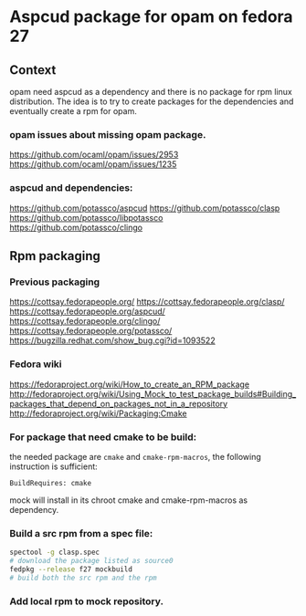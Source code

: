 # Aspcud package for opam on fedora 27

## Context

opam need aspcud as a dependency and there is no package for rpm linux distribution.
The idea is to try to create packages for the dependencies and eventually
create a rpm for opam.

### opam issues about missing opam package.

https://github.com/ocaml/opam/issues/2953
https://github.com/ocaml/opam/issues/1235

### aspcud and dependencies:

https://github.com/potassco/aspcud
https://github.com/potassco/clasp
https://github.com/potassco/libpotassco
https://github.com/potassco/clingo

## Rpm packaging

### Previous packaging

https://cottsay.fedorapeople.org/
https://cottsay.fedorapeople.org/clasp/
https://cottsay.fedorapeople.org/aspcud/
https://cottsay.fedorapeople.org/clingo/
https://cottsay.fedorapeople.org/potassco/
https://bugzilla.redhat.com/show_bug.cgi?id=1093522

### Fedora wiki
https://fedoraproject.org/wiki/How_to_create_an_RPM_package
http://fedoraproject.org/wiki/Using_Mock_to_test_package_builds#Building_packages_that_depend_on_packages_not_in_a_repository
http://fedoraproject.org/wiki/Packaging:Cmake

### For package that need cmake to be build:

the needed package are `cmake` and `cmake-rpm-macros`, the following instruction
is sufficient:

    BuildRequires: cmake

mock will install in its chroot cmake and cmake-rpm-macros as dependency.

### Build a src rpm from a spec file:

```bash
spectool -g clasp.spec
# download the package listed as source0
fedpkg --release f27 mockbuild
# build both the src rpm and the rpm
```

### Add local rpm to mock repository.
